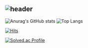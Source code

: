 ![header](https://capsule-render.vercel.app/api?type=cylinder&color=auto&height=300&section=header&text=hiwonwon%20%20%20&fontSize=90)
-----
![Anurag's GitHub stats](https://github-readme-stats.vercel.app/api?username=hiwonwon&show_icons=true&theme=tokyonight)
![Top Langs](https://github-readme-stats.vercel.app/api/top-langs/?username=hiwonwon&layout=compact)

[![Hits](https://hits.seeyoufarm.com/api/count/incr/badge.svg?url=https%3A%2F%2Fgithub.com%2Fhiwonwon&count_bg=%239AD1F0&title_bg=%23555555&icon=&icon_color=%23E0B6B6&title=hits&edge_flat=false)](https://hits.seeyoufarm.com)

[![Solved.ac Profile](http://mazassumnida.wtf/api/v2/generate_badge?boj=hyewon9913)](https://solved.ac/hyewon9913/)
